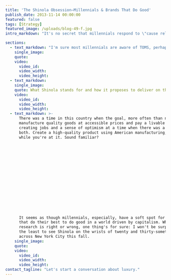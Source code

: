 ```yaml
---
title: 'The Shinola Obsession—Millennials & Brands That Do Good'
publish_date: 2013-11-14 00:00:00
featured: false
tags: [Strategy]
featured_image: /uploads/blog-49-f.jpg
intro_markdown: "It's no secret that millennials respond to \"cause related marketing\", according to the likes of Boston Consulting Group, Barkley, and Pew, to name a few giants. I fall firmly within the millennial generation, and although in general I find myself nodding along in vague agreement with most of the findings, ‘cause marketing' as a driver of purchases never felt quite right to me.​"

sections:
  - text_markdown: "I'm sure most millennials are aware of TOMS, perhaps the most ubiquitous cause-associated brand of our generation, but they certainly aren't a must-have item. Is the cause marketing pull less effective than research suggests?\n\nThe more I think about it, the more it seems perhaps we're less interested in \"supporting a cause\", and more interested in what the association will add to the story of the product we've purchased. That seems right—you're sure to share that your Warby Parker frames provided a pair of eyeglasses to someone in need (note: the tab dedicated to explaining this aspect of the brand has an aptly named URL, \"do-good\") . That added layer of a brand's story is appealing to our generation, call it cause marketing or just call it smart positioning.\n\nWhich brings me to today's topic: Shinola. Talk about a brand doing good and doing everything right. Tom Kartsotis, founder of Fossil, has revived a decades old shoe polish company that still had equity it its name (\"You don't know sh\\*t from Shinola\"), and created an American made luxury watch, bicycle and leather goods brand. Clearly they've invested in product development: the $600+ watches ring in at that luxury level, with the quality, brand experience, and history to support it. But Kartsotis didn't just pour a bunch of money into advertising and opening retail doors—he helped Shinola to take a stand in a sea of \"brands\" simply pumping out product. Transparency, quality and pride are reflected across every touch point of the Shinola brand, from the \"Team\" images on their website to the \"About Us\" that reads more like an impassioned manifesto than a stagnant history account. He brought Shinola's factories to Detroit, where the original shoe polish brand grew up, and created jobs and skill sets in a community desperately in need of both. \"Caring\" is critical to the brand, and it seems that the world feels rather strongly that they should care about Shinola.​"
    single_image:
    quote:
    video:
      video_id:
      video_width:
      video_height:
  - text_markdown:
    single_image:
    quote: What Shinola stands for and how it proposes to deliver on the brand promise calls to mind American entrepreneurs of the early 1900s.
    video:
      video_id:
      video_width:
      video_height:
  - text_markdown: >-
      There was a time in this country when the goal, more often than not, was to
      manufacture quality goods at accessible prices and pay a livable wage, thus
      creating jobs and a sense of optimism at a time when there was a dearth of
      both. Create a high-quality product using American manufacturing; do good
      while you're at it. Sound familiar?

















      It seems as though millennials, especially, have a soft spot for brands
      that do their best to do good in a world driven by capitalism. Whether the
      research is right or wrong, one thing's for sure: I won't be surprised in
      the least to see Shinola on the wrists of twenty and thirty-somethings
      across New York City this fall.​
    single_image:
    quote:
    video:
      video_id:
      video_width:
      video_height:
contact_tagline: "Let's start a conversation about luxury."
---
```



